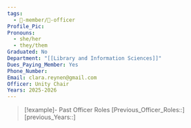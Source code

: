 ```yaml
---
tags:
  - 🧑-member/💠-officer
Profile_Pic: 
Pronouns:
  - she/her
  - they/them
Graduated: No
Department: "[[Library and Information Sciences]]"
Dues_Paying_Member: Yes
Phone_Number: 
Email: clara.reynen@gmail.com
Officer: Unity Chair
Years: 2025-2026
---
```


> [!example]- Past Officer Roles
> [Previous_Officer_Roles::]
> [previous_Years::]
